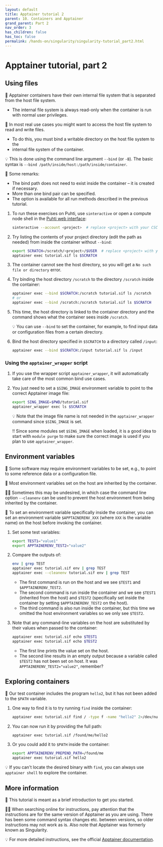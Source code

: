 ```yaml
---
layout: default
title: Apptainer tutorial 2
parent: 10. Containers and Apptainer
grand_parent: Part 2
nav_order: 3
has_children: false
has_toc: false
permalink: /hands-on/singularity/singularity-tutorial_part2.html
---
```


# Apptainer tutorial, part 2

## Using files

💬 Apptainer containers have their own internal file system that is separated
from the host file system.

- The internal file system is always read-only when the container is run with
  normal user privileges.

💭 In most real use cases you might want to access the host file system to read
and write files.

- To do this, you must bind a writable directory on the host file system to the
- internal file system of the container.

💡 This is done using the command line argument `--bind` (or `-B`). The basic
syntax is `--bind /path/inside/host:/path/inside/container`.

💭 Some remarks:  
- The bind path does not need to exist inside the container – it is created if
  necessary.  
- More than one bind pair can be specified.  
- The option is available for all run methods described in the previous
  tutorial.  

1. To run these exercises on Puhti, use `sinteractive` or open a compute node
   shell in the [Puhti web interface](https://www.puhti.csc.fi):

   ```bash
   sinteractive --account <project>  # replace <project> with your CSC project, e.g. project_2001234
   ```

2. Try listing the contents of your project directory (edit the path as needed)
   from inside the container without `--bind`:

   ```bash
   export SCRATCH=/scratch/<project>/$USER  # replace <project> with your CSC project, e.g. project_2001234
   apptainer exec tutorial.sif ls $SCRATCH
   ```

3. The container cannot see the host directory, so you will get a
   `No such file or directory` error.
4. Try binding the host directory `/scratch` to the directory `/scratch` inside
   the container:

   ```bash
   apptainer exec --bind $SCRATCH:/scratch tutorial.sif ls /scratch
   # or
   apptainer exec --bind /scratch:/scratch tutorial.sif ls $SCRATCH
   ```

5. This time, the host directory is linked to the container directory and the
   command shows what the container sees inside `/scratch`.

   💡 You can use `--bind` to set the container, for example, to find input
   data or configuration files from a certain directory.

6. Bind the host directory specified in `$SCRATCH` to a directory called
   `/input`:

   ```bash
   apptainer exec --bind $SCRATCH:/input tutorial.sif ls /input
   ```

### Using the `apptainer_wrapper` script

1. If you use the wrapper script `apptainer_wrapper`, it will automatically
   take care of the most common bind use cases.
2. You just need to set a `$SING_IMAGE` environment variable to point to the
   correct Apptainer image file:

   ```bash
   export SING_IMAGE=$PWD/tutorial.sif
   apptainer_wrapper exec ls $SCRATCH
   ```

   💡 Note that the image file name is not needed in the `apptainer_wrapper`
   command since `$SING_IMAGE` is set.

   ‼️ Since some modules set `$SING_IMAGE` when loaded, it is a good idea to
   start with `module purge` to make sure the correct image is used if you plan
   to use `apptainer_wrapper`.

## Environment variables

💬 Some software may require environment variables to be set, e.g., to point to
some reference data or a configuration file.

💬 Most environment variables set on the host are inherited by the container.

☝🏻 Sometimes this may be undesired, in which case the command line option
`--cleanenv` can be used to prevent the host environment from being inherited
by the container.

💬 To set an environment variable specifically inside the container, you can
set an environment variable `$APPTAINERENV_XXX` (where `XXX` is the variable
name) on the host before invoking the container.

1. Set some test variables:

   ```bash
   export TEST1="value1"
   export APPTAINERENV_TEST2="value2"
   ```

2. Compare the outputs of:

   ```bash
   env | grep TEST
   apptainer exec tutorial.sif env | grep TEST
   apptainer exec --cleanenv tutorial.sif env | grep TEST
   ```

   - The first command is run on the host and we see `$TEST1` and
     `$APPTAINERENV_TEST2`.
   - The second command is run inside the container and we see `$TEST1`
     (inherited from the host) and `$TEST2` (specifically set inside the
     container by setting `$APPTAINERENV_TEST2` on the host).
   - The third command is also run inside the container, but this time we
     omitted the host environment variables so we only see `$TEST2`.

1. Note that any command-line variables on the host are substituted by their
   values when passed to the container:

   ```bash
   apptainer exec tutorial.sif echo $TEST1
   apptainer exec tutorial.sif echo $TEST2
   ```

   - The first line prints the value set on the host.
   - The second line results in an empty output because a variable called
     `$TEST2` has not been set on host. It was `APPTAINERENV_TEST2="value2"`,
     remember?

## Exploring containers

💬 Our test container includes the program `hello2`, but it has not been added
to the `$PATH` variable.

1. One way to find it is to try running `find` inside the container:

   ```bash
   apptainer exec tutorial.sif find / -type f -name "hello2" 2>/dev/null
   ```

2. You can now run it by providing the full path:

   ```bash
   apptainer exec tutorial.sif /found/me/hello2
   ```

3. Or you could add it to `$PATH` inside the container:

   ```bash
   export APPTAINERENV_PREPEND_PATH=/found/me
   apptainer exec tutorial.sif hello2
   ```

💡 If you can't locate the desired binary with `find`, you can always use
`apptainer shell` to explore the container.

## More information

💬 This tutorial is meant as a brief introduction to get you started.

☝🏻 When searching online for instructions, pay attention that the instructions
are for the same version of Apptainer as you are using. There has been some
command syntax changes etc. between versions, so older instructions may not
work as is. Also note that Apptainer was formerly known as Singularity.

💡 For more detailed instructions, see the official
[Apptainer documentation](https://apptainer.org/docs/user/latest/).
